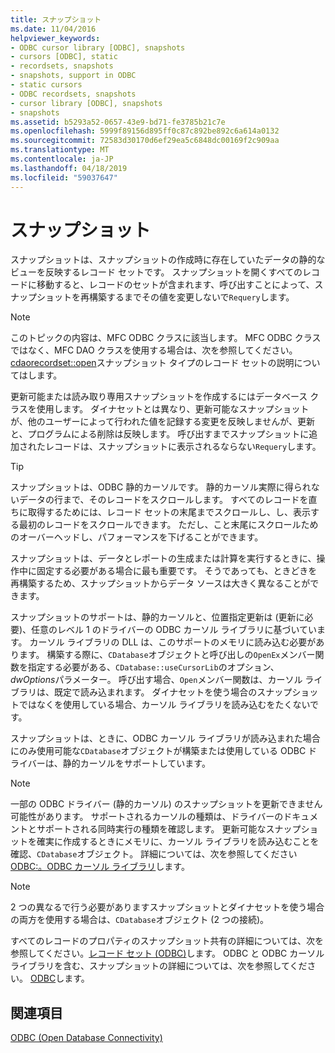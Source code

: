 ```yaml
---
title: スナップショット
ms.date: 11/04/2016
helpviewer_keywords:
- ODBC cursor library [ODBC], snapshots
- cursors [ODBC], static
- recordsets, snapshots
- snapshots, support in ODBC
- static cursors
- ODBC recordsets, snapshots
- cursor library [ODBC], snapshots
- snapshots
ms.assetid: b5293a52-0657-43e9-bd71-fe3785b21c7e
ms.openlocfilehash: 5999f89156d895ff0c87c892be892c6a614a0132
ms.sourcegitcommit: 72583d30170d6ef29ea5c6848dc00169f2c909aa
ms.translationtype: MT
ms.contentlocale: ja-JP
ms.lasthandoff: 04/18/2019
ms.locfileid: "59037647"
---
```

# <a name="snapshot"></a>スナップショット

スナップショットは、スナップショットの作成時に存在していたデータの静的なビューを反映するレコード セットです。 スナップショットを開くすべてのレコードに移動すると、レコードのセットが含まれます、呼び出すことによって、スナップショットを再構築するまでその値を変更しないで`Requery`します。

> [!NOTE]
>  このトピックの内容は、MFC ODBC クラスに該当します。 MFC ODBC クラスではなく、MFC DAO クラスを使用する場合は、次を参照してください。 [cdaorecordset::open](../../mfc/reference/cdaorecordset-class.md#open)スナップショット タイプのレコード セットの説明についてはします。

更新可能または読み取り専用スナップショットを作成するにはデータベース クラスを使用します。 ダイナセットとは異なり、更新可能なスナップショットが、他のユーザーによって行われた値を記録する変更を反映しませんが、更新と、プログラムによる削除は反映します。 呼び出すまでスナップショットに追加されたレコードは、スナップショットに表示されるならない`Requery`します。

> [!TIP]
>  スナップショットは、ODBC 静的カーソルです。 静的カーソル実際に得られないデータの行まで、そのレコードをスクロールします。 すべてのレコードを直ちに取得するためには、レコード セットの末尾までスクロールし、し、表示する最初のレコードをスクロールできます。 ただし、こと末尾にスクロールためのオーバーヘッドし、パフォーマンスを下げることができます。

スナップショットは、データとレポートの生成または計算を実行するときに、操作中に固定する必要がある場合に最も重要です。 そうであっても、ときどきを再構築するため、スナップショットからデータ ソースは大きく異なることができます。

スナップショットのサポートは、静的カーソルと、位置指定更新は (更新に必要)、任意のレベル 1 のドライバーの ODBC カーソル ライブラリに基づいています。 カーソル ライブラリの DLL は、このサポートのメモリに読み込む必要があります。 構築する際に、`CDatabase`オブジェクトと呼び出しの`OpenEx`メンバー関数を指定する必要がある、`CDatabase::useCursorLib`のオプション、 *dwOptions*パラメーター。 呼び出す場合、`Open`メンバー関数は、カーソル ライブラリは、既定で読み込まれます。 ダイナセットを使う場合のスナップショットではなくを使用している場合、カーソル ライブラリを読み込むをたくないです。

スナップショットは、ときに、ODBC カーソル ライブラリが読み込まれた場合にのみ使用可能な`CDatabase`オブジェクトが構築または使用している ODBC ドライバーは、静的カーソルをサポートしています。

> [!NOTE]
>  一部の ODBC ドライバー (静的カーソル) のスナップショットを更新できません可能性があります。 サポートされるカーソルの種類は、ドライバーのドキュメントとサポートされる同時実行の種類を確認します。 更新可能なスナップショットを確実に作成するときにメモリに、カーソル ライブラリを読み込むことを確認、`CDatabase`オブジェクト。 詳細については、次を参照してください[ODBC:。ODBC カーソル ライブラリ](../../data/odbc/odbc-the-odbc-cursor-library.md)します。

> [!NOTE]
>  2 つの異なるで行う必要がありますスナップショットとダイナセットを使う場合の両方を使用する場合は、`CDatabase`オブジェクト (2 つの接続)。

すべてのレコードのプロパティのスナップショット共有の詳細については、次を参照してください。[レコード セット (ODBC)](../../data/odbc/recordset-odbc.md)します。 ODBC と ODBC カーソル ライブラリを含む、スナップショットの詳細については、次を参照してください。 [ODBC](../../data/odbc/odbc-basics.md)します。

## <a name="see-also"></a>関連項目

[ODBC (Open Database Connectivity)](../../data/odbc/open-database-connectivity-odbc.md)